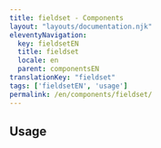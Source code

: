 ```yaml
---
title: fieldset - Components
layout: "layouts/documentation.njk"
eleventyNavigation:
  key: fieldsetEN
  title: fieldset
  locale: en
  parent: componentsEN
translationKey: "fieldset"
tags: ['fieldsetEN', 'usage']
permalink: /en/components/fieldset/
---
```


## Usage
